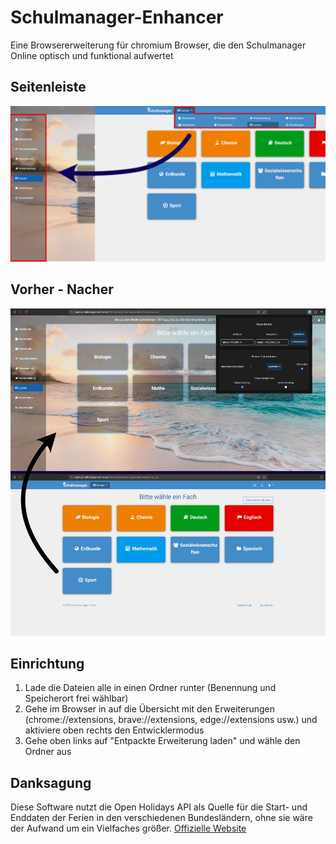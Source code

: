 # Schulmanager-Enhancer
Eine Browsererweiterung für chromium Browser, die den Schulmanager Online optisch und funktional aufwertet

## Seitenleiste
![Seitenleiste](https://github.com/Xarso/Schulmanager-enhancer/blob/main/github_images/Before_after_sidebar.webp)

## Vorher - Nacher
![Seitenleiste](https://github.com/Xarso/Schulmanager-enhancer/blob/main/github_images/Before_after.webp)
## Einrichtung
1. Lade die Dateien alle in einen Ordner runter (Benennung und Speicherort frei wählbar)
2. Gehe im Browser in auf die Übersicht mit den Erweiterungen (chrome://extensions, brave://extensions, edge://extensions usw.) und aktiviere oben rechts den Entwicklermodus
3. Gehe oben links auf "Entpackte Erweiterung laden" und wähle den Ordner aus
## Danksagung
Diese Software nutzt die Open Holidays API als Quelle für die Start- und Enddaten der Ferien in den verschiedenen Bundesländern, ohne sie wäre der Aufwand um ein Vielfaches größer.
[Offizielle Website](https://www.openholidaysapi.org)

